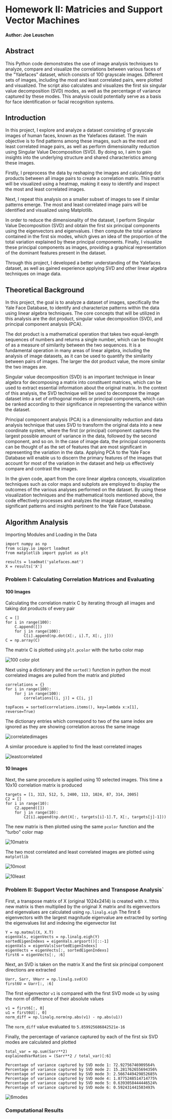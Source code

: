 # Homework II: Matricies and Support Vector Machines
#### Author: Joe Leuschen
## Abstract
This Python code demonstrates the use of image analysis techniques to analyze, compare and visualize the correlations between various faces of the "Yalefaces" dataset, which consists of 100 grayscale images. Different sets of images, including the most and least correlated pairs, were plotted and visualized. The script also calculates and visualizes the first six singular value decomposition (SVD) modes, as well as the percentage of variance captured by these modes. This analysis could potentially serve as a basis for face identification or facial recognition systems.
## Introduction
In this project, I explore and analyze a dataset consisting of grayscale images of human faces, known as the Yalefaces dataset. The main objective is to find patterns among these images, such as the most and least correlated image pairs, as well as perform dimensionality reduction using Singular Value Decomposition (SVD). By doing so, I aim to gain insights into the underlying structure and shared characteristics among these images.

Firstly, I preprocess the data by reshaping the images and calculating dot products between all image pairs to create a correlation matrix. This matrix will be visualized using a heatmap, making it easy to identify and inspect the most and least correlated images.

Next, I repeat this analysis on a smaller subset of images to see if similar patterns emerge. The most and least correlated image pairs will be identified and visualized using Matplotlib.

In order to reduce the dimensionality of the dataset, I perform Singular Value Decomposition (SVD) and obtain the first six principal components using the eigenvectors and eigenvalues. I then compute the total variance contained in the first six modes, which gives an idea of the proportion of the total variation explained by these principal components. Finally, I visualize these principal components as images, providing a graphical representation of the dominant features present in the dataset. 

Through this project, I developed a better understanding of the Yalefaces dataset, as well as gained experience applying SVD and other linear algebra techniques on image data.

## Theoretical Background
In this project, the goal is to analyze a dataset of images, specifically the Yale Face Database, to identify and characterize patterns within the data using linear algebra techniques. The core concepts that will be utilized in this analysis are the dot product, singular value decomposition (SVD), and principal component analysis (PCA).

The dot product is a mathematical operation that takes two equal-length sequences of numbers and returns a single number, which can be thought of as a measure of similarity between the two sequences. It is a fundamental operation in many areas of linear algebra, including the analysis of image datasets, as it can be used to quantify the similarity between pairs of images. The larger the dot product value, the more similar the two images are.

Singular value decomposition (SVD) is an important technique in linear algebra for decomposing a matrix into constituent matrices, which can be used to extract essential information about the original matrix. In the context of this analysis, the SVD technique will be used to decompose the image dataset into a set of orthogonal modes or principal components, which can be ranked according to their significance in representing the variance within the dataset.

Principal component analysis (PCA) is a dimensionality reduction and data analysis technique that uses SVD to transform the original data into a new coordinate system, where the first (or principal) component captures the largest possible amount of variance in the data, followed by the second component, and so on. In the case of image data, the principal components can be thought of as the set of features that are most significant in representing the variation in the data. Applying PCA to the Yale Face Database will enable us to discern the primary features of the images that account for most of the variation in the dataset and help us effectively compare and contrast the images.

In the given code, apart from the core linear algebra concepts, visualization techniques such as color maps and subplots are employed to display the outcomes of the various analyses performed on the dataset. By using these visualization techniques and the mathematical tools mentioned above, the code effectively processes and analyzes the image dataset, revealing significant patterns and insights pertinent to the Yale Face Database.

## Algorithm Analysis
Importing Modules and Loading in the Data
~~~
import numpy as np
from scipy.io import loadmat
from matplotlib import pyplot as plt

results = loadmat('yalefaces.mat')
X = results['X']
~~~
### Problem I: Calculating Correlation Matrices and Evaluating
#### 100 Images
Calculating the correlation matrix C by iterating through all images and taking dot products of every pair
~~~
C = []
for i in range(100):
    C.append([])
    for j in range(100):
        C[i].append(np.dot(X[:, i].T, X[:, j]))
C = np.array(C)
~~~
The matrix C is plotted using ```plt.pcolor``` with the turbo color map

![100 color plot](100colormap.png)

Next using a dictionary and the `sorted()` function in python the most correlated images are pulled from the matrix and plotted
~~~
correlations = {}
for i in range(100):
    for j in range(100):
        correlations[(i, j)] = C[i, j]
        
topFaces = sorted(correlations.items(), key=lambda x:x[1], reverse=True)
~~~
The dictionary entries which correspond to two of the same index are ignored as they are showing correlation across the same image

![correlatedimages](correlatedImages.png)
 
A similar procedure is applied to find the least correlated images

![leastcorrelated](leastcorrelated.png)

#### 10 Images

Next, the same procedure is applied using 10 selected images. This time a 10x10 correlation matrix is produced

~~~
targets = [1, 313, 512, 5, 2400, 113, 1024, 87, 314, 2005]
C2 = []
for i in range(10):
    C2.append([])
    for j in range(10):
        C2[i].append(np.dot(X[:, targets[i]-1].T, X[:, targets[j]-1]))
~~~
The new matrix is then plotted using the same `pcolor` function and the "turbo" color map

![10matrix](10x10matrix.png)

The two most correlated and least correlated images are plotted using `matplotlib`

![10most](10mostcorrelated.png)

![10least](10leastcorrelated.png)

### Problem II: Support Vector Machines and Transpose Analysis`

First, a transpose matrix of X (original 1024x2414) is created with `X.T`this new matrix is then multiplied by the original X matrix and its eigenvectors and eigenvalues are calculated using `np.linalg.eigh` The first 6 eigenvectors with the largest magnitude eigenvalue are extracted by sorting the eigenvalues list and indexing the eigenvector list

~~~
Y = np.matmul(X, X.T)
eigenVals, eigenVects = np.linalg.eigh(Y)
sortedEigenIndexs = eigenVals.argsort()[::-1]
eigenVals = eigenVals[sortedEigenIndexs]
eigenVects = eigenVects[:, sortedEigenIndexs]
first6 = eigenVects[:, :6]
~~~

Next, an SVD is taken on the matrix X and the first six principal component directions are extracted

~~~
Uarr, Sarr, VHarr = np.linalg.svd(X)
first6U = Uarr[:, :6]
~~~

The first eigenvector `v1` is compared with the first SVD mode `u1` by using the norm of difference of their absolute values

~~~
v1 = first6[:, 0]
u1 = first6U[:, 0]
norm_diff = np.linalg.norm(np.abs(v1) - np.abs(u1))
~~~

The `norm_diff` value evaluated to `5.859925686842521e-16`

Finally, the percentage of variance captured by each of the first six SVD modes are calculated and plotted

~~~
total_var = np.sum(Sarr**2)
explainedVarRatios = (Sarr**2 / total_var)[:6]

Percentage of variance captured by SVD mode 1: 72.92756746909564%
Percentage of variance captured by SVD mode 2: 15.281762655694356%
Percentage of variance captured by SVD mode 3: 2.5667449429852685%
Percentage of variance captured by SVD mode 4: 1.8775248514714775%
Percentage of variance captured by SVD mode 5: 0.6393058444446524%
Percentage of variance captured by SVD mode 6: 0.592431441503493%
~~~

![6modes](6Modes.png)

### Computational Results


